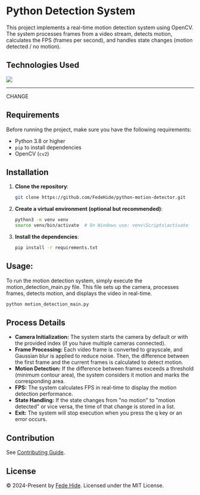 # Python Detection System

This project implements a real-time motion detection system using OpenCV. The system processes frames from a video stream, detects motion, calculates the FPS (frames per second), and handles state changes (motion detected / no motion).


## Technologies Used
<div>
	<a href="https://skillicons.dev">
		<img src="https://skillicons.dev/icons?i=python" />
	</a>
</div>


------------

<!-- ![shellsage-screenshot.webp](/public/shellsage-screenshot.webp) --> CHANGE


## Requirements

Before running the project, make sure you have the following requirements:

- Python 3.8 or higher
- `pip` to install dependencies
- OpenCV (`cv2`)


## Installation

1. **Clone the repository**:

   ```bash
   git clone https://github.com/FedeHide/python-motion-detector.git
   ```

2. **Create a virtual environment (optional but recommended)**:

    ```bash
    python3 -m venv venv
    source venv/bin/activate  # On Windows use: venv\Scripts\activate
    ```

3. **Install the dependencies**:

    ```bash
    pip install -r requirements.txt
    ```


## Usage:

To run the motion detection system, simply execute the motion_detection_main.py file. This file sets up the camera, processes frames, detects motion, and displays the video in real-time.

```bash
python motion_detection_main.py
```

## Process Details

- **Camera Initialization:** The system starts the camera by default or with the provided index (if you have multiple cameras connected).
- **Frame Processing:** Each video frame is converted to grayscale, and Gaussian blur is applied to reduce noise. Then, the difference between the first frame and the current frames is calculated to detect motion.
- **Motion Detection:** If the difference between frames exceeds a threshold (minimum contour area), the system considers it motion and marks the corresponding area.
- **FPS:** The system calculates FPS in real-time to display the motion detection performance.
- **State Handling:** If the state changes from "no motion" to "motion detected" or vice versa, the time of that change is stored in a list.
- **Exit:** The system will stop execution when you press the q key or an error occurs.

## Contribution

See [Contributing Guide](CONTRIBUTING.md).

## License

© 2024-Present by [Fede Hide](https://github.com/FedeHide). Licensed under the MIT License.